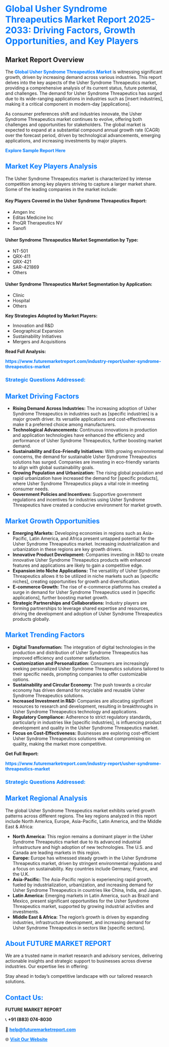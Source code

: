 <h1 style="color: #007BFF;">Global Usher Syndrome Threapeutics Market Report 2025-2033: Driving Factors, Growth Opportunities, and Key Players</h1>

<section id="overview">
<h2>Market Report Overview</h2>
<p>The <a href="https://www.futuremarketreport.com/industry-report/usher-syndrome-threapeutics-market" style="color: #007BFF; text-decoration: none;"><strong>Global Usher Syndrome Threapeutics Market</strong></a> is witnessing significant growth, driven by increasing demand across various industries. This report delves into the key aspects of the Usher Syndrome Threapeutics market, providing a comprehensive analysis of its current status, future potential, and challenges. The demand for Usher Syndrome Threapeutics has surged due to its wide-ranging applications in industries such as [insert industries], making it a critical component in modern-day [applications].</p>
<p>As consumer preferences shift and industries innovate, the Usher Syndrome Threapeutics market continues to evolve, offering both challenges and opportunities for stakeholders. The global market is expected to expand at a substantial compound annual growth rate (CAGR) over the forecast period, driven by technological advancements, emerging applications, and increasing investments by major players.</p>
</section>

<section id="overview">
<p><a href="https://www.futuremarketreport.com/request-sample/reportId=53843" style="color: #007BFF; text-decoration: none;"><strong>Explore Sample Report Here</strong></a></p>
</section>

<section id="key-players">
<h2 style="color: #007BFF;">Market Key Players Analysis</h2>
<p>The Usher Syndrome Threapeutics market is characterized by intense competition among key players striving to capture a larger market share. Some of the leading companies in the market include:</p>
<h4>Key Players Covered in the Usher Syndrome Threapeutics Report:</h4>
<ul><li>Amgen Inc</li><li>Editas Medicine Inc</li><li>ProQR Therapeutics NV</li><li>Sanofi</li></ul>
<h4>Usher Syndrome Threapeutics Market Segmentation by Type:</h4>
<ul><li>NT-501</li><li>QRX-411</li><li>QRX-421</li><li>SAR-421869</li><li>Others</li></ul>

<h4>Usher Syndrome Threapeutics Market Segmentation by Application:</h4>
<ul><li>Clinic</li><li>Hospital</li><li>Others</li></ul>
<p><strong>Key Strategies Adopted by Market Players:</strong></p>
<ul>
<li>Innovation and R&D</li>
<li>Geographical Expansion</li>
<li>Sustainability Initiatives</li>
<li>Mergers and Acquisitions</li>
</ul>
</section>

<section>
<p><strong>Read Full Analysis: </strong></p><a href="https://www.futuremarketreport.com/industry-report/usher-syndrome-threapeutics-market" style="color: #007BFF; text-decoration: none;"><strong>https://www.futuremarketreport.com/industry-report/usher-syndrome-threapeutics-market</strong></a>
<h3 style="color: #007BFF;">Strategic Questions Addressed:</h3>
</section>

<section id="driving-factors">
<h2 style="color: #007BFF;">Market Driving Factors</h2>
<ul>
<li><strong>Rising Demand Across Industries:</strong> The increasing adoption of Usher Syndrome Threapeutics in industries such as [specific industries] is a major growth driver. Its versatile applications and cost-effectiveness make it a preferred choice among manufacturers.</li>
<li><strong>Technological Advancements:</strong> Continuous innovations in production and application technologies have enhanced the efficiency and performance of Usher Syndrome Threapeutics, further boosting market demand.</li>
<li><strong>Sustainability and Eco-Friendly Initiatives:</strong> With growing environmental concerns, the demand for sustainable Usher Syndrome Threapeutics solutions has surged. Companies are investing in eco-friendly variants to align with global sustainability goals.</li>
<li><strong>Growing Population and Urbanization:</strong> The rising global population and rapid urbanization have increased the demand for [specific products], where Usher Syndrome Threapeutics plays a vital role in meeting consumer needs.</li>
<li><strong>Government Policies and Incentives:</strong> Supportive government regulations and incentives for industries using Usher Syndrome Threapeutics have created a conducive environment for market growth.</li>
</ul>
</section>

<section id="growth-opportunities">
<h2 style="color: #007BFF;">Market Growth Opportunities</h2>
<ul>
<li><strong>Emerging Markets:</strong> Developing economies in regions such as Asia-Pacific, Latin America, and Africa present untapped potential for the Usher Syndrome Threapeutics market. Increasing industrialization and urbanization in these regions are key growth drivers.</li>
<li><strong>Innovative Product Development:</strong> Companies investing in R&D to create innovative Usher Syndrome Threapeutics products with enhanced features and applications are likely to gain a competitive edge.</li>
<li><strong>Expansion into Niche Applications:</strong> The versatility of Usher Syndrome Threapeutics allows it to be utilized in niche markets such as [specific niches], creating opportunities for growth and diversification.</li>
<li><strong>E-commerce Growth:</strong> The rise of e-commerce platforms has created a surge in demand for Usher Syndrome Threapeutics used in [specific applications], further boosting market growth.</li>
<li><strong>Strategic Partnerships and Collaborations:</strong> Industry players are forming partnerships to leverage shared expertise and resources, driving the development and adoption of Usher Syndrome Threapeutics products globally.</li>
</ul>
</section>

<section id="trending-factors">
<h2 style="color: #007BFF;">Market Trending Factors</h2>
<ul>
<li><strong>Digital Transformation:</strong> The integration of digital technologies in the production and distribution of Usher Syndrome Threapeutics has improved efficiency and customer satisfaction.</li>
<li><strong>Customization and Personalization:</strong> Consumers are increasingly seeking personalized Usher Syndrome Threapeutics solutions tailored to their specific needs, prompting companies to offer customizable options.</li>
<li><strong>Sustainability and Circular Economy:</strong> The push towards a circular economy has driven demand for recyclable and reusable Usher Syndrome Threapeutics solutions.</li>
<li><strong>Increased Investment in R&D:</strong> Companies are allocating significant resources to research and development, resulting in breakthroughs in Usher Syndrome Threapeutics technology and applications.</li>
<li><strong>Regulatory Compliance:</strong> Adherence to strict regulatory standards, particularly in industries like [specific industries], is influencing product development and quality in the Usher Syndrome Threapeutics market.</li>
<li><strong>Focus on Cost-Effectiveness:</strong> Businesses are exploring cost-efficient Usher Syndrome Threapeutics solutions without compromising on quality, making the market more competitive.</li>
</ul>
</section>

<section>
<p><strong>Get Full Report: </strong></p><a href="https://www.futuremarketreport.com/industry-report/usher-syndrome-threapeutics-market" style="color: #007BFF; text-decoration: none;"><strong>https://www.futuremarketreport.com/industry-report/usher-syndrome-threapeutics-market</strong></a>
<h3 style="color: #007BFF;">Strategic Questions Addressed:</h3>
</section>


<section id="regional-analysis">
<h2 style="color: #007BFF;">Market Regional Analysis</h2>
<p>The global Usher Syndrome Threapeutics market exhibits varied growth patterns across different regions. The key regions analyzed in this report include North America, Europe, Asia-Pacific, Latin America, and the Middle East & Africa:</p>
<ul>
<li><strong>North America:</strong> This region remains a dominant player in the Usher Syndrome Threapeutics market due to its advanced industrial infrastructure and high adoption of new technologies. The U.S. and Canada are leading markets in this region.</li>
<li><strong>Europe:</strong> Europe has witnessed steady growth in the Usher Syndrome Threapeutics market, driven by stringent environmental regulations and a focus on sustainability. Key countries include Germany, France, and the U.K.</li>
<li><strong>Asia-Pacific:</strong> The Asia-Pacific region is experiencing rapid growth, fueled by industrialization, urbanization, and increasing demand for Usher Syndrome Threapeutics in countries like China, India, and Japan.</li>
<li><strong>Latin America:</strong> Emerging markets in Latin America, such as Brazil and Mexico, present significant opportunities for the Usher Syndrome Threapeutics market, supported by growing industrial activities and investments.</li>
<li><strong>Middle East & Africa:</strong> The region’s growth is driven by expanding industries, infrastructure development, and increasing demand for Usher Syndrome Threapeutics in sectors like [specific sectors].</li>
</ul>
</section>

<footer>
<h2 style="color: #007BFF;">About FUTURE MARKET REPORT</h2>
<p>We are a trusted name in market research and advisory services, delivering actionable insights and strategic support to businesses across diverse industries. Our expertise lies in offering:</p>

<p>Stay ahead in today’s competitive landscape with our tailored research solutions.</p>

<h2 style="color: #007BFF;">Contact Us:</h2>
<p><strong>FUTURE MARKET REPORT</strong></p>
<p>📞 <strong>+91 (883) 074-8030</strong></p>
<p>📧 <strong><a href="mailto:help@futuremarketreport.com" style="color: #007BFF;">help@futuremarketreport.com</a></strong></p>
<p>🌐 <strong><a href="https://www.futuremarketreport.com/" style="color: #007BFF;">Visit Our Website</a></strong></p>
</footer>